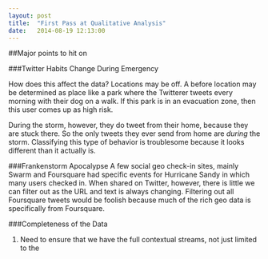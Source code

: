 ```yaml
---
layout: post
title:  "First Pass at Qualitative Analysis"
date:   2014-08-19 12:13:00
---
```



##Major points to hit on


###Twitter Habits Change During Emergency


How does this affect the data?
Locations may be off.  A before location may be determined as place like a park where the Twitterer tweets every morning with their dog on a walk.  If this park is in an evacuation zone, then this user comes up as high risk.

During the storm, however, they do tweet from their home, because they are stuck there.  So the only tweets they ever send from home are _during_ the storm.  Classifying this type of behavior is troublesome because it looks different than it actually is.




###Frankenstorm Apocalypse
A few social geo check-in sites, mainly Swarm and Foursquare had specific events for Hurricane Sandy in which many users checked in.  When shared on Twitter, however, there is little we can filter out as the URL and text is always changing.  Filtering out all Foursquare tweets would be foolish because much of the rich geo data is specifically from Foursquare.





###Completeness of the Data
 1. Need to ensure that we have the full contextual streams, not just limited to the 